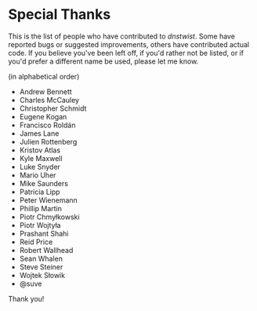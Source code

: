 Special Thanks
==============

This is the list of people who have contributed to *dnstwist*. Some have
reported bugs or suggested improvements, others have contributed actual code.
If you believe you've been left off, if you'd rather not be listed, or if
you'd prefer a different name be used, please let me know.

(in alphabetical order)

- Andrew Bennett
- Charles McCauley
- Christopher Schmidt
- Eugene Kogan
- Francisco Roldán
- James Lane
- Julien Rottenberg
- Kristov Atlas
- Kyle Maxwell
- Luke Snyder
- Mario Uher
- Mike Saunders
- Patricia Lipp
- Peter Wienemann
- Phillip Martin
- Piotr Chmyłkowski
- Piotr Wojtyła
- Prashant Shahi
- Reid Price
- Robert Wallhead
- Sean Whalen
- Steve Steiner
- Wojtek Słowik
- @suve

Thank you!
